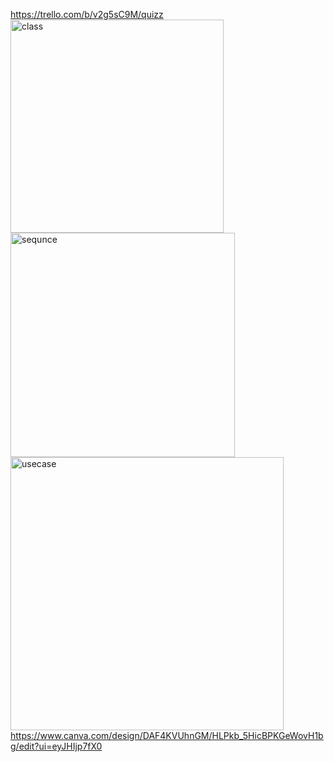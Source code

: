 https://trello.com/b/v2g5sC9M/quizz
<img width="341" alt="class" src="https://github.com/anouar-devlopeur/Quizz_POO_PHP/assets/76851076/181a7aae-879a-453f-80c7-fa9ebe6e8b70">
<img width="359" alt="sequnce" src="https://github.com/anouar-devlopeur/Quizz_POO_PHP/assets/76851076/54e6b036-493b-428c-b85c-b4cbe1c28f5f">
<img width="437" alt="usecase" src="https://github.com/anouar-devlopeur/Quizz_POO_PHP/assets/76851076/dc5e9ff9-c4fd-4dfe-8489-f02a19d9b1c0">
https://www.canva.com/design/DAF4KVUhnGM/HLPkb_5HicBPKGeWovH1bg/edit?ui=eyJHIjp7fX0
